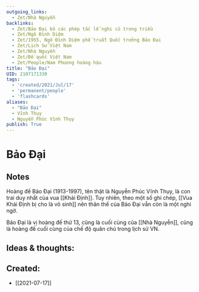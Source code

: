 ```yaml
---
outgoing_links:
  - Zet/Nhà Nguyễn
backlinks:
  - Zet/Bảo Đại bỏ các phép tắc lễ nghi cũ trong triều
  - Zet/Ngô Đình Diệm
  - Zet/1955, Ngô Đình Diệm phế truất Quốc trưởng Bảo Đại
  - Zet/Lịch Sử Việt Nam
  - Zet/Nhà Nguyễn
  - Zet/Đế quốc Việt Nam
  - Zet/People/Nam Phương hoàng hậu
title: "Bảo Đại"
UID: 2107171330
tags:
  - 'created/2021/Jul/17'
  - 'permanent/people'
  - 'flashcards'
aliases: 
  - "Bảo Đại"
  - Vĩnh Thụy
  - Nguyễn Phúc Vĩnh Thụy
publish: True
---
```


# Bảo Đại

## Notes
Hoàng đế Bảo Đại (1913-1997), tên thật là Nguyễn Phúc Vĩnh Thụy, là con trai duy nhất của vua [[Khải Định]]. Tuy nhiên, theo một số ghi chép, [[Vua Khải Định bị cho là vô sinh]] nên thân thế của Bảo Đại vẫn còn là một nghi ngờ.

Bảo Đại là vị hoàng đế thứ 13, cũng là cuối cùng của [[Nhà Nguyễn]], cũng là hoàng đế cuối cùng của chế độ quân chủ trong lịch sử VN.

## Ideas & thoughts:


## Created:
- [[2021-07-17]]
